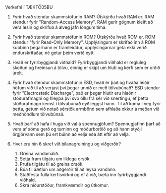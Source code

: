        
Verkefni í TÆKTÖ05BU

1. Fyrir hvað stendur skammstöfunin RAM? Útskýrðu hvað RAM er.
	RAM stendur fyrir "Random-Access Memory". RAM gerir gögnum kleift að vera lesin og         skrifuð á alveg jafn löngum tíma.
    
2. Fyrir hvað stendur skammstöfunin ROM? Útskýrðu hvað ROM er.
	ROM stendur "fyrir Read-Only Memory". Upplýsingum er skrifað inn á ROM kubbinn
	þegarhann er framleiddur, upplýsingarnar geta ekki verið endurskrifaðar, né getur
	þeim verið eytt.
    
3. Hvað er fyrirbyggjandi viðhald?
	Fyrirbyggjandi viðhald er regluleg skoðun og hreinsun á tölvu, einnig er skipt um
	hluti og kerfi sem er orðið úrelt.

4. Fyrir hvað stendur skammstöfunin ESD, hvað er það og hvaða leiðir höfum við til að
   verjast því þegar unnið er með tölvubúnað?
	ESD stendur fyrir "Electrostatic Discharge", það er þegar hlutir eru hlaðnir
	stöðurafmagni og hleypa því svo öllu frá sér við snertingu, ef þetta stöðurafmagn
	kemst í tölvubúnað eyðileggst hann. Til að koma í veg fyrir þetta, getum við notað
	sérstök armbönd sem afhlaða okkur á meðan við meðhöndlum tölvubúnað.

5. Hvað þarf að hafa í huga við val á spennugjöfum?
	Spennugjafinn þarf að vera af sömu gerð og turninn og móðurborðið og að hann 
	styðji örgjörvann sem þú ert búinn að velja eða átt eftir að velja.

6. Hver eru hin 6 skref við bilanagreiningu og viðgerðir?
	1. Greina vandamálið.
	2. Setja fram tilgátu um líklega orsök.
	3. Prufa tilgátu til að greina orsök.
	4. Búa til áætlun um aðgerðir til að leysa vandann.
	5. Staðfesta fulla kerfisvirkni og ef á við, bæta inn fyrirbyggjandi viðhald.
	6. Skrá niðurstöður, framkvæmdir og útkomur.
